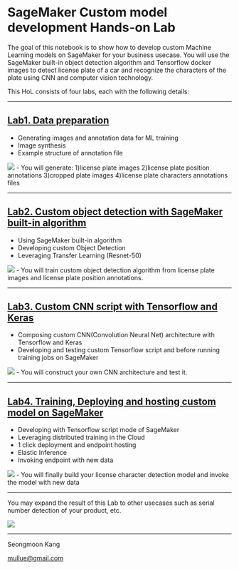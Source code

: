 # SageMaker Custom model development Hands-on Lab

The goal of this notebook is to show how to develop custom Machine Learning models on SageMaker for your business usecase. 
You will use the SageMaker built-in object detection algorithm and Tensorflow docker images to detect license plate of a car and recognize the characters of the plate using CNN and computer vision technology. 

This HoL consists of four labs, each with the following details:

<hr/>  

## [Lab1. Data preparation](Lab1-data-prep.ipynb)
- Generating images and annotation data for ML training 
- Image synthesis  
- Example structure of annotation file  


<img src='imgs/Lab1.png' stype='width:600px;'/>  
- You will generate:  
 1)license plate images  
 2)license plate position annotations  
 3)cropped plate images  
 4)license plate characters annotations files  
  
  
  
  
  
<hr/>  

## [Lab2. Custom object detection with SageMaker built-in algorithm](Lab2-custom-object-detection.ipynb)
- Using SageMaker built-in algorithm
- Developing custom Object Detection 
- Leveraging Transfer Learning (Resnet-50)

<img src='imgs/Lab2.png' stype='width:600px;'/>  
- You will train custom object detection algorithm from license plate images and license plate position annotations.
  
  
  
   
<hr/>  

## [Lab3. Custom CNN script with Tensorflow and Keras](Lab3-custom-CNN-script-with-TF.ipynb)
- Composing custom CNN(Convolution Neural Net) architecture with Tensorflow and Keras  
- Developing and testing custom Tensorflow script and before running training jobs on SageMaker


<img src='imgs/Lab3.png' stype='width:600px;'/>  
- You will construct your own CNN architecture and test it.
  
  
  
  
<hr/>  

## [Lab4. Training, Deploying and hosting custom model on SageMaker](Lab4-train-deploy-host-on-SM.ipynb)
- Developing with Tensorflow script mode of SageMaker
- Leveraging distributed training in the Cloud
- 1 click deployment and endpoint hosting
- Elastic Inference 
- Invoking endpoint with new data

<img src='imgs/Lab4.png' stype='width:600px;'/>  
- You will finally build your license character detection model and invoke the model with new data
  
  
  
<hr/>
  
You may expand the result of this Lab to other usecases such as serial number detection of your product, etc.
  
<img src='imgs/OtherUsecase.png' stype='width:200px;'/> 
  
  
  
  
<hr/>
Seongmoon Kang   

mullue@gmail.com  


